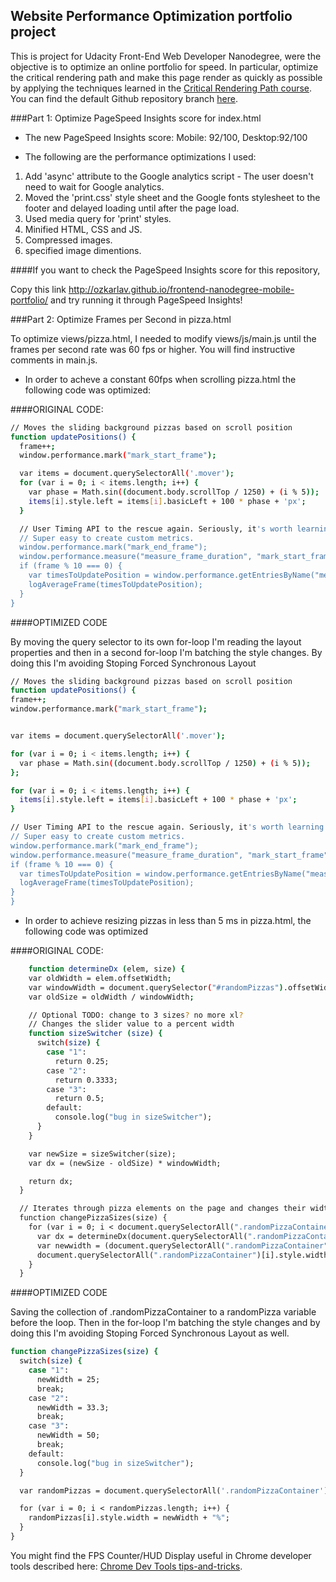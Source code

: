 ## Website Performance Optimization portfolio project

This is project for Udacity Front-End Web Developer Nanodegree, were the objective is to optimize an online portfolio for speed. In particular, optimize the critical rendering path and make this page render as quickly as possible by applying the techniques learned in the [Critical Rendering Path course](https://www.udacity.com/course/ud884). You can find the default Github repository branch [here](https://github.com/udacity/frontend-nanodegree-mobile-portfolio).

###Part 1: Optimize PageSpeed Insights score for index.html

* The new PageSpeed Insights score: Mobile: 92/100, Desktop:92/100

* The following are the performance optimizations I used:

1. Add 'async' attribute to the Google analytics script - The user doesn't need to wait for Google analytics. 
2. Moved the 'print.css' style sheet and the Google fonts stylesheet to the footer and delayed loading until after the page load. 
3. Used media query for 'print' styles.
4. Minified HTML, CSS and JS.
5. Compressed images.
6. specified image dimentions.

####If you want to check the PageSpeed Insights score for this repository,

Copy this link http://ozkarlav.github.io/frontend-nanodegree-mobile-portfolio/ and try running it through PageSpeed Insights!


###Part 2: Optimize Frames per Second in pizza.html

To optimize views/pizza.html, I needed to modify views/js/main.js until the frames per second rate was 60 fps or higher. You will find instructive comments in main.js. 

* In order to acheve a constant 60fps when scrolling pizza.html the following code was optimized:

####ORIGINAL CODE:

```bash
// Moves the sliding background pizzas based on scroll position
function updatePositions() {
  frame++;
  window.performance.mark("mark_start_frame");

  var items = document.querySelectorAll('.mover');
  for (var i = 0; i < items.length; i++) {
    var phase = Math.sin((document.body.scrollTop / 1250) + (i % 5));
    items[i].style.left = items[i].basicLeft + 100 * phase + 'px';
  }

  // User Timing API to the rescue again. Seriously, it's worth learning.
  // Super easy to create custom metrics.
  window.performance.mark("mark_end_frame");
  window.performance.measure("measure_frame_duration", "mark_start_frame", "mark_end_frame");
  if (frame % 10 === 0) {
    var timesToUpdatePosition = window.performance.getEntriesByName("measure_frame_duration");
    logAverageFrame(timesToUpdatePosition);
  }
}
  ```

####OPTIMIZED CODE

By moving the query selector to its own for-loop I'm reading the layout properties and then in a second for-loop I'm batching the style changes. By doing this I'm avoiding Stoping Forced Synchronous Layout

  ```bash
  // Moves the sliding background pizzas based on scroll position
function updatePositions() {
  frame++;
  window.performance.mark("mark_start_frame");


  var items = document.querySelectorAll('.mover');

  for (var i = 0; i < items.length; i++) {
    var phase = Math.sin((document.body.scrollTop / 1250) + (i % 5));
  };

  for (var i = 0; i < items.length; i++) {
    items[i].style.left = items[i].basicLeft + 100 * phase + 'px';
  }

  // User Timing API to the rescue again. Seriously, it's worth learning.
  // Super easy to create custom metrics.
  window.performance.mark("mark_end_frame");
  window.performance.measure("measure_frame_duration", "mark_start_frame", "mark_end_frame");
  if (frame % 10 === 0) {
    var timesToUpdatePosition = window.performance.getEntriesByName("measure_frame_duration");
    logAverageFrame(timesToUpdatePosition);
  }
}
  ```
* In order to achieve resizing pizzas in less than 5 ms in pizza.html, the following code was optimized

####ORIGINAL CODE:

```bash
    function determineDx (elem, size) {
    var oldWidth = elem.offsetWidth;
    var windowWidth = document.querySelector("#randomPizzas").offsetWidth;
    var oldSize = oldWidth / windowWidth;

    // Optional TODO: change to 3 sizes? no more xl?
    // Changes the slider value to a percent width
    function sizeSwitcher (size) {
      switch(size) {
        case "1":
          return 0.25;
        case "2":
          return 0.3333;
        case "3":
          return 0.5;
        default:
          console.log("bug in sizeSwitcher");
      }
    }

    var newSize = sizeSwitcher(size);
    var dx = (newSize - oldSize) * windowWidth;

    return dx;
  }

  // Iterates through pizza elements on the page and changes their widths
  function changePizzaSizes(size) {
    for (var i = 0; i < document.querySelectorAll(".randomPizzaContainer").length; i++) {
      var dx = determineDx(document.querySelectorAll(".randomPizzaContainer")[i], size);
      var newwidth = (document.querySelectorAll(".randomPizzaContainer")[i].offsetWidth + dx) + 'px';
      document.querySelectorAll(".randomPizzaContainer")[i].style.width = newwidth;
    }
  }
  ```

####OPTIMIZED CODE

Saving the collection of .randomPizzaContainer to a randomPizza variable before the loop. 
Then in the for-loop I'm batching the style changes and by doing this I'm avoiding Stoping Forced Synchronous Layout as well.

  ```bash
  function changePizzaSizes(size) {
    switch(size) {
      case "1":
        newWidth = 25;
        break;
      case "2":
        newWidth = 33.3;
        break;
      case "3":
        newWidth = 50;
        break;
      default:
        console.log("bug in sizeSwitcher");
    }

    var randomPizzas = document.querySelectorAll('.randomPizzaContainer');

    for (var i = 0; i < randomPizzas.length; i++) {
      randomPizzas[i].style.width = newWidth + "%";
    }
  }
  ```

You might find the FPS Counter/HUD Display useful in Chrome developer tools described here: [Chrome Dev Tools tips-and-tricks](https://developer.chrome.com/devtools/docs/tips-and-tricks).


